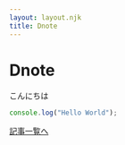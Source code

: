 ```yaml
---
layout: layout.njk
title: Dnote
---
```


# Dnote

こんにちは

```js
console.log("Hello World");
```

[記事一覧へ](./blog)